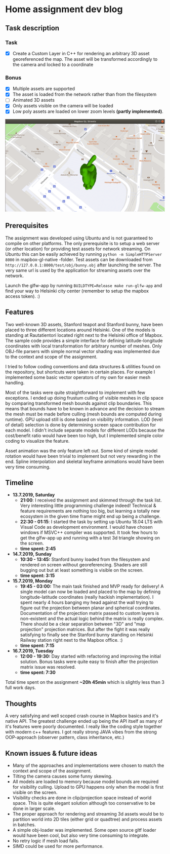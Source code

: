 # Home assignment dev blog
## Task description
### Task
- [x] Create a Custom Layer in C++ for rendering an arbitrary 3D asset georeferenced the map. The asset will be transformed accordingly to the camera and locked to a coordinate
### Bonus
- [x] Multiple assets are supported
- [x] The asset is loaded from the network rather than from the filesystem
- [ ] Animated 3D assets
- [x] Only assets visible on the camera will be loaded
- [x] Low poly assets are loaded on lower zoom levels __(partly implemented)__.

![Example screenshot](bunny_screenshot.png)
## Prerequisites
The assignment was developed using Ubuntu and is not guaranteed to compile on other platforms. The only prerequisite is to setup a web server (or other location) for providing test assets for network streaming. On Ubuntu this can be easily achieved by running `python -m SimpleHTTPServer 8000` in mapbox-gl-native -folder. Test assets can be downloaded from `http://127.0.0.1:8000/test/obj/bunny.obj` after launching the server. The very same url is used by the application for streaming assets over the network.

Launch the glfw-app by running `BUILDTYPE=Release make run-glfw-app` and find your way to Helsinki city center (remember to setup the mapbox access token). :)
## Features
Two well-known 3D assets, Stanford teapot and Stanford bunny, have been placed to three different locations around Helsinki. One of the models is standing at Rautatientori located right next to the Helsinki office of Mapbox. The sample code provides a simple interface for defining latitude-longitude coordinates with local transformation for arbitrary number of meshes. Only OBJ-file parsers with simple normal vector shading was implemented due to the context and scope of the assignment.

I tried to follow coding conventions and data structures & utilities found on the repository, but shortcuts were taken in certain places. For example I implemented some basic vector operators of my own for easier mesh handling. 

Most of the tasks were quite straightforward to implement with few exceptions. I ended up doing frustum culling of visible meshes in clip space by comparing transformed mesh bounds against clip boundaries. This means that bounds have to be known in advance and the decision to stream the mesh must be made before culling (mesh bounds are computed during runtime). GPU upload still is done based on visibility information. LOD (level of detail) selection is done by determining screen space contribution for each model. I didn't include separate models for different LODs because the cost/benefit ratio would have been too high, but I implemented simple color coding to visualize the feature.

Asset animation was the only feature left out. Some kind of simple model rotation would have been trivial to implement but not very rewarding in the end. Spline interpolation and skeletal keyframe animations would have been very time consuming.


## Timeline

* __13.7.2019, Saturday__
  * __21:00__: I received the assignment and skimmed through the task list. Very interesting little programming challenge indeed! Technical & feature requirements are nothing too big, but learning a totally new ecosystem in the given time frame might end up being a challenge.
  * __22:30 - 01:15__: I started the task by setting up Ubuntu 18.04 LTS with Visual Code as development environment. I would have chosen windows if MSVC++ compiler was supported. It took few hours to get the glfw-app up and running with a test 3d triangle showing on the screen.
  * __time spent: 2:45__
* __14.7.2019, Sunday__
  * __10:30 - 13:45:__ Stanford bunny loaded from the filesystem and rendered on screen without georeferencing. Shaders are still bugging out but at least something is visible on the screen.
  * __time spent: 3:15__
* __15.7.2019, Monday__
  * __19:45 - 03:00:__ The main task finished and MVP ready for delivery! A single model can now be loaded and placed to the map by defining longitude-latitude coordinates (really hackish implementation). I spent nearly 4 hours banging my head against the wall trying to figure out the projection between planar and spherical coordinates. Documentation of the projection matrix passed to custom layers is non-existent and the actual logic behind the matrix is really complex. There should be a clear separation between "3D" and "map projection" projection matrices. But after the fight it was really satisfying to finally see the Stanford bunny standing on Helsinki Railway station right next to the Mapbox office. :)
  * __time spent: 7:15__
* __16.7.2019, Tuesday__
  * __12:00 - 19:30:__ Day started with refactoring and improving the initial solution. Bonus tasks were quite easy to finish after the projection matrix issue was resolved.
  * __time spent: 7:30__

Total time spent on the assignment __~20h 45min__ which is slightly less than 3 full work days.

## Thoughts

A very satisfying and well scoped crash course in Mapbox basics and it's native API. The greatest challenge ended up being  the API itself as many of it's features were poorly documented. I really like the coding style together with modern c++ features. I got really strong JAVA vibes from the strong OOP-approach (observer pattern, class inheritance, etc.)

## Known issues & future ideas
 - Many of the approaches and implementations were chosen to match the context and scope of the assignment. 
 - Tilting the camera causes some funny skewing.
 - All models are loaded to memory because model bounds are required for visibility culling. Upload to GPU happens only when the model is first visible on the screen.
 - Visibility checks are done in clip/projection space instead of world space. This is quite elegant solution although too conservative to be done in larger scale.
 - The proper approach for rendering and streaming 3d assets would be to partition world into 2D tiles (either grid or quadtree) and process assets in batches. 
 - A simple obj-loader was implemented. Some open source gltf loader would have been cool, but also very time consuming to integrate.
 - No retry logic if mesh load fails.
 - SIMD could be used for more performance.



